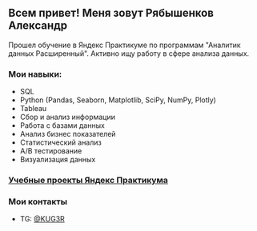 ## Всем привет! Меня зовут Рябышенков Александр
Прошел обучение в Яндекс Практикуме по программам "Аналитик данных Расширенный". Активно ищу работу в сфере анализа данных. 

### Мои навыки:
- SQL
- Python (Pandas, Seaborn, Matplotlib, SciPy, NumPy, Plotly)
- Tableau
- Сбор и анализ информации
- Работа с базами данных
- Анализ бизнес показателей
- Статистический анализ
- А/В тестирование
- Визуализация данных

### [Учебные проекты Яндекс Практикума](https://github.com/KUG3R/Yandex_Practicum_Education)

### Мои контакты
- TG: [@KUG3R](https://t.me/@KUG3R)
